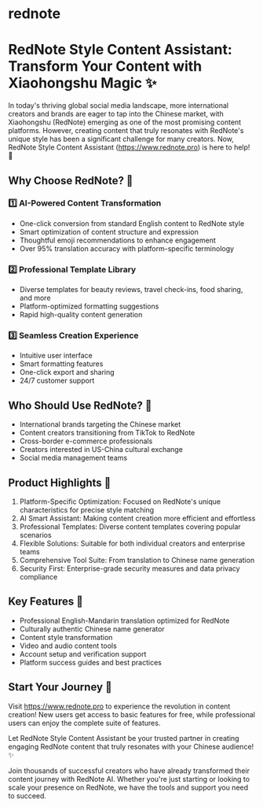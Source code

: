 # rednote

# RedNote Style Content Assistant: Transform Your Content with Xiaohongshu Magic ✨

In today's thriving global social media landscape, more international creators and brands are eager to tap into the Chinese market, with Xiaohongshu (RedNote) emerging as one of the most promising content platforms. However, creating content that truly resonates with RedNote's unique style has been a significant challenge for many creators. Now, RedNote Style Content Assistant (https://www.rednote.pro) is here to help! 🎉

## Why Choose RedNote? 🤔

### 1️⃣ AI-Powered Content Transformation
- One-click conversion from standard English content to RedNote style
- Smart optimization of content structure and expression
- Thoughtful emoji recommendations to enhance engagement
- Over 95% translation accuracy with platform-specific terminology

### 2️⃣ Professional Template Library
- Diverse templates for beauty reviews, travel check-ins, food sharing, and more
- Platform-optimized formatting suggestions
- Rapid high-quality content generation

### 3️⃣ Seamless Creation Experience
- Intuitive user interface
- Smart formatting features
- One-click export and sharing
- 24/7 customer support

## Who Should Use RedNote? 👥

- International brands targeting the Chinese market
- Content creators transitioning from TikTok to RedNote
- Cross-border e-commerce professionals
- Creators interested in US-China cultural exchange
- Social media management teams

## Product Highlights 💫

1. Platform-Specific Optimization: Focused on RedNote's unique characteristics for precise style matching
2. AI Smart Assistant: Making content creation more efficient and effortless
3. Professional Templates: Diverse content templates covering popular scenarios
4. Flexible Solutions: Suitable for both individual creators and enterprise teams
5. Comprehensive Tool Suite: From translation to Chinese name generation
6. Security First: Enterprise-grade security measures and data privacy compliance

## Key Features 🌟

- Professional English-Mandarin translation optimized for RedNote
- Culturally authentic Chinese name generator
- Content style transformation
- Video and audio content tools
- Account setup and verification support
- Platform success guides and best practices

## Start Your Journey 🚀

Visit https://www.rednote.pro to experience the revolution in content creation! New users get access to basic features for free, while professional users can enjoy the complete suite of features.

Let RedNote Style Content Assistant be your trusted partner in creating engaging RedNote content that truly resonates with your Chinese audience! ✨

Join thousands of successful creators who have already transformed their content journey with RedNote AI. Whether you're just starting or looking to scale your presence on RedNote, we have the tools and support you need to succeed.
